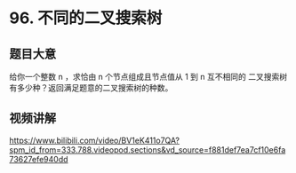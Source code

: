 # 96. 不同的二叉搜索树

## 题目大意
给你一个整数 n ，求恰由 n 个节点组成且节点值从 1 到 n 互不相同的 二叉搜索树 有多少种？返回满足题意的二叉搜索树的种数。

## 视频讲解
https://www.bilibili.com/video/BV1eK411o7QA?spm_id_from=333.788.videopod.sections&vd_source=f881def7ea7cf10e6fa73627efe940dd
